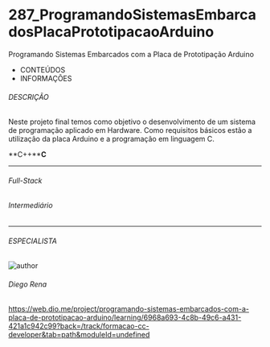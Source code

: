 # 287_ProgramandoSistemasEmbarcadosPlacaPrototipacaoArduino
Programando Sistemas Embarcados com a Placa de Prototipação Arduino



- CONTEÚDOS
- INFORMAÇÕES

###### DESCRIÇÃO

Neste projeto final temos como objetivo o desenvolvimento de um sistema de programação aplicado em Hardware. Como requisitos básicos estão a utilização da placa Arduino e a programação em linguagem C.

**C++****C**

------

###### Full-Stack

###### Intermediário

------

###### ESPECIALISTA

![author](https://hermes.dio.me/users/author/photos/a1259dd0-1a01-4683-a349-e988155df17b.jpg)

###### Diego Rena



https://web.dio.me/project/programando-sistemas-embarcados-com-a-placa-de-prototipacao-arduino/learning/6968a693-4c8b-49c6-a431-421a1c942c99?back=/track/formacao-cc-developer&tab=path&moduleId=undefined



